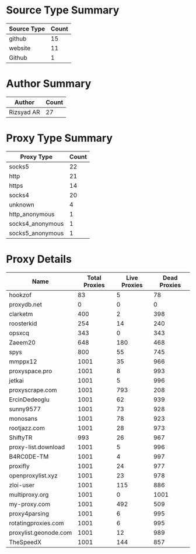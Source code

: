 # Source Type Summary

| Source Type | Count |
|-------------|-------|
| github | 15 |
| website | 11 |
| Github | 1 |


# Author Summary

| Author | Count |
|--------|-------|
| Rizsyad AR | 27 |


# Proxy Type Summary

| Proxy Type | Count |
|------------|-------|
| socks5 | 22 |
| http | 21 |
| https | 14 |
| socks4 | 20 |
| unknown | 4 |
| http_anonymous | 1 |
| socks4_anonymous | 1 |
| socks5_anonymous | 1 |


# Proxy Details

| Name | Total Proxies | Live Proxies | Dead Proxies |
|------|---------------|--------------|---------------|
| hookzof | 83 | 5 | 78 |
| proxydb.net | 0 | 0 | 0 |
| clarketm | 400 | 2 | 398 |
| roosterkid | 254 | 14 | 240 |
| opsxcq | 343 | 0 | 343 |
| Zaeem20 | 648 | 180 | 468 |
| spys | 800 | 55 | 745 |
| mmppx12 | 1001 | 35 | 966 |
| proxyspace.pro | 1001 | 8 | 993 |
| jetkai | 1001 | 5 | 996 |
| proxyscrape.com | 1001 | 793 | 208 |
| ErcinDedeoglu | 1001 | 62 | 939 |
| sunny9577 | 1001 | 73 | 928 |
| monosans | 1001 | 78 | 923 |
| rootjazz.com | 1001 | 28 | 973 |
| ShiftyTR | 993 | 26 | 967 |
| proxy-list.download | 1001 | 5 | 996 |
| B4RC0DE-TM | 1001 | 4 | 997 |
| proxifly | 1001 | 24 | 977 |
| openproxylist.xyz | 1001 | 23 | 978 |
| zloi-user | 1001 | 115 | 886 |
| multiproxy.org | 1001 | 0 | 1001 |
| my-proxy.com | 1001 | 492 | 509 |
| proxy4parsing | 1001 | 6 | 995 |
| rotatingproxies.com | 1001 | 6 | 995 |
| proxylist.geonode.com | 1001 | 12 | 989 |
| TheSpeedX | 1001 | 144 | 857 |
